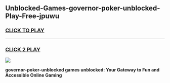 
## Unblocked-Games-governor-poker-unblocked-Play-Free-jpuwu
<h3>
<a href="https://premium76.site?title=governor-poker-unblocked&ref=18A1">CLICK TO PLAY</a></h3>
<hr>

<h3>
<a href="https://premium76.site?title=governor-poker-unblocked&ref=18A1">CLICK 2 PLAY</a>
  
</h3>

<a href="https://premium76.site?title=governor-poker-unblocked&ref=18A1"><img src="https://clearcache.store/games.png"></a>


**governor-poker-unblocked games unblocked: Your Gateway to Fun and Accessible Online Gaming**
